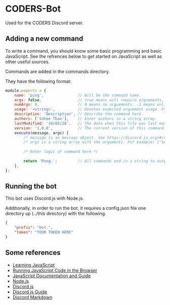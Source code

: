 # CODERS-Bot
Used for the CODERS Discord server.

## Adding a new command
To write a command, you should know some basic programming and basic JavaScript. See the refrences below to get started on JavaScript as well as other useful sources.

Commands are added in the commands directory.

They have the following format:
```JavaScript
module.exports = {
	name: 'ping',               // Will be the command name.
	args: false,                // true means will require arguements, false means will NOT require arguements or may have optional arguements
	numArgs: 0,                 // 0 means no arguements. -1 means unlimited arguements. If args is false and numArgs != 0, then these are optional arguements 
	usage: '<string>',          // Denotes expected arguement usage. For example: "<number> <any>" or "<string> <integer> <number>"
	description: 'Description', // Describe the command here.
	authors: ['Sahee Thao'],    // Enter authors in a string array.
	lastModified: '10/05/20',   // The date when this file was last modified
	version: '1.0.0',           // The current version of this command
	execute(message, args) {
		/* message is an message object. See https://discord.js.org/#/docs/main/master/class/Message */
		/* args is a string array with the arguments. For example: ['hello', 'world'] */
		
		/* Enter logic of command here */
		
		return 'Pong.';         // All commands end in a string to output to the channel
	},
};
```

## Running the bot
This bot uses Discord.js with Node.js.

Additionally, in order to run the bot, it requires a config.json file one directory up (../this directory) with the following.
```json
{
	"prefix": "bot.",
	"token": "YOUR TOKEN HERE"
}
```

## Some references
* [Learning JavaScript](https://www.codecademy.com/learn/introduction-to-javascript)
* [Running JavaScript Code in the Browser](https://playcode.io/empty/)
* [JavaScript Documentation and Guide](https://developer.mozilla.org/en-US/docs/Web/JavaScript)
* [Node.js](https://nodejs.org/en/)
* [Discord.js](https://discord.js.org/)
* [Discord.js Guide](https://discordjs.guide/)
* [Discord Markdown](https://support.discord.com/hc/en-us/articles/210298617-Markdown-Text-101-Chat-Formatting-Bold-Italic-Underline-)
